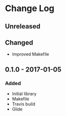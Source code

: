 # Change Log


## Unreleased

## Changed

- Improved Makefile


## 0.1.0 - 2017-01-05

### Added

- Initial library
- Makefile
- Travis build
- Glide

